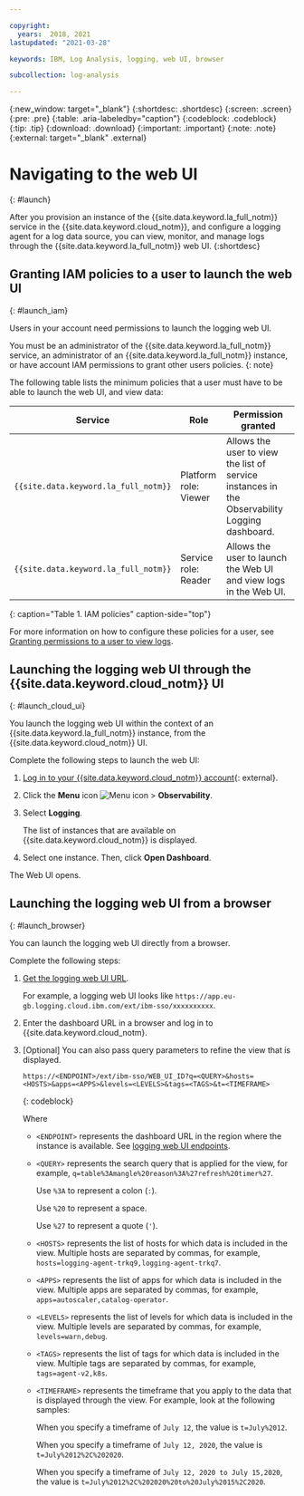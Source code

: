 ```yaml
---

copyright:
  years:  2018, 2021
lastupdated: "2021-03-28"

keywords: IBM, Log Analysis, logging, web UI, browser

subcollection: log-analysis

---
```


{:new_window: target="_blank"}
{:shortdesc: .shortdesc}
{:screen: .screen}
{:pre: .pre}
{:table: .aria-labeledby="caption"}
{:codeblock: .codeblock}
{:tip: .tip}
{:download: .download}
{:important: .important}
{:note: .note}
{:external: target="_blank" .external}

# Navigating to the web UI
{: #launch}

After you provision an instance of the {{site.data.keyword.la_full_notm}} service in the {{site.data.keyword.cloud_notm}}, and configure a logging agent for a log data source, you can view, monitor, and manage logs through the {{site.data.keyword.la_full_notm}} web UI.
{:shortdesc}


## Granting IAM policies to a user to launch the web UI
{: #launch_iam}

Users in your account need permissions to launch the logging web UI.

You must be an administrator of the {{site.data.keyword.la_full_notm}} service, an administrator of an {{site.data.keyword.la_full_notm}} instance, or have account IAM permissions to grant other users policies.
{: note}

The following table lists the minimum policies that a user must have to be able to launch the web UI, and view data:

| Service                              | Role                      | Permission granted       |
|--------------------------------------|---------------------------|---------------------|
| `{{site.data.keyword.la_full_notm}}` | Platform role: Viewer     | Allows the user to view the list of service instances in the Observability Logging dashboard. |
| `{{site.data.keyword.la_full_notm}}` | Service role: Reader      | Allows the user to launch the Web UI and view logs in the Web UI.    |
{: caption="Table 1. IAM policies" caption-side="top"} 

For more information on how to configure these policies for a user, see [Granting permissions to a user to view logs](/docs/log-analysis?topic=log-analysis-work_iam#user_logdna).


## Launching the logging web UI through the {{site.data.keyword.cloud_notm}} UI
{: #launch_cloud_ui}

You launch the logging web UI within the context of an {{site.data.keyword.la_full_notm}} instance, from the {{site.data.keyword.cloud_notm}} UI. 

Complete the following steps to launch the web UI:

1. [Log in to your {{site.data.keyword.cloud_notm}} account](https://cloud.ibm.com/login){: external}.

2. Click the **Menu** icon ![Menu icon](../icons/icon_hamburger.svg) &gt; **Observability**. 

3. Select **Logging**. 

    The list of instances that are available on {{site.data.keyword.cloud_notm}} is displayed.

4. Select one instance. Then, click **Open Dashboard**.

The Web UI opens.


## Launching the logging web UI from a browser
{: #launch_browser}

You can launch the logging web UI directly from a browser. 

Complete the following steps:

1. [Get the logging web UI URL](/docs/Activity-Tracker-with-LogDNA?topic=Activity-Tracker-with-LogDNA-get_log_analysis_web_url).

    For example, a logging web UI looks like `https://app.eu-gb.logging.cloud.ibm.com/ext/ibm-sso/xxxxxxxxxx`.

2. Enter the dashboard URL in a browser and log in to {{site.data.keyword.cloud_notm}.

3. [Optional] You can also pass query parameters to refine the view that is displayed.

    ```
    https://<ENDPOINT>/ext/ibm-sso/WEB_UI_ID?q=<QUERY>&hosts=<HOSTS>&apps=<APPS>&levels=<LEVELS>&tags=<TAGS>&t=<TIMEFRAME>
    ```
    {: codeblock}

    Where

    * `<ENDPOINT>` represents the dashboard URL in the region where the instance is available. See [logging web UI endpoints](/docs/log-analysis?topic=log-analysis-endpoints#endpoints_log_analysis_ui).

    * `<QUERY>` represents the search query that is applied for the view, for example, `q=table%3Amangle%20reason%3A%27refresh%20timer%27`. 

        Use `%3A` to represent a colon (`:`).

        Use `%20` to represent a space.

        Use `%27` to represent a quote (`'`).

    * `<HOSTS>` represents the list of hosts for which data is included in the view. Multiple hosts are separated by commas, for example,  `hosts=logging-agent-trkq9,logging-agent-trkq7`.

    * `<APPS>` represents the list of apps for which data is included in the view. Multiple apps are separated by commas, for example, `apps=autoscaler,catalog-operator`.

    * `<LEVELS>` represents the list of levels for which data is included in the view. Multiple levels are separated by commas, for example, `levels=warn,debug`.

    * `<TAGS>` represents the list of tags for which data is included in the view. Multiple tags are separated by commas, for example, `tags=agent-v2,k8s`.

    * `<TIMEFRAME>` represents the timeframe that you apply to the data that is displayed through the view. For example, look at the following samples:
    
        When you specify a timeframe of `July 12`, the value is `t=July%2012`. 
        
        When you specify a timeframe of `July 12, 2020`, the value is `t=July%2012%2C%202020`. 

        When you specify a timeframe of `July 12, 2020 to July 15,2020`, the value is `t=July%2012%2C%202020%20to%20July%2015%2C2020`.






    

